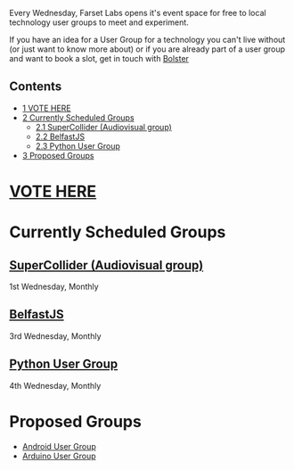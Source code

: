Every Wednesday, Farset Labs opens it's event space for free to local technology user groups to meet and experiment.

If you have an idea for a User Group for a technology you can't live without (or just want to know more about) or if you are already part of a user group and want to book a slot, get in touch with [Bolster](http://wiki.farsetlabs.org.uk/User:Bolster "User:Bolster")

Contents
--------

-   [1 VOTE HERE](#VOTE_HERE)
-   [2 Currently Scheduled Groups](#Currently_Scheduled_Groups)
    -   [2.1 SuperCollider (Audiovisual group)](#SuperCollider_.28Audiovisual_group.29)
    -   [2.2 BelfastJS](#BelfastJS)
    -   [2.3 Python User Group](#Python_User_Group)
-   [3 Proposed Groups](#Proposed_Groups)

[VOTE HERE](http://www.doodle.com/tdc889w2u5itpzg5)
===================================================

Currently Scheduled Groups
==========================

[SuperCollider (Audiovisual group)](http://wiki.farsetlabs.org.uk/w/index.php?title=SuperCollider_(Audiovisual_group)&action=edit&redlink=1 "SuperCollider (Audiovisual group) (page does not exist)")
------------------------------------------------------------------------------------------------------------------------------------------------------------------------------------------------------

1st Wednesday, Monthly

[BelfastJS](http://wiki.farsetlabs.org.uk/w/index.php?title=BelfastJS&action=edit&redlink=1 "BelfastJS (page does not exist)")
------------------------------------------------------------------------------------------------------------------------------

3rd Wednesday, Monthly

[Python User Group](http://wiki.farsetlabs.org.uk/w/index.php?title=PUG&action=edit&redlink=1 "PUG (page does not exist)")
--------------------------------------------------------------------------------------------------------------------------

4th Wednesday, Monthly

Proposed Groups
===============

-   [Android User Group](http://wiki.farsetlabs.org.uk/w/index.php?title=AnUG&action=edit&redlink=1 "AnUG (page does not exist)")
-   [Arduino User Group](http://wiki.farsetlabs.org.uk/w/index.php?title=ArUG&action=edit&redlink=1 "ArUG (page does not exist)")
